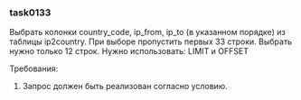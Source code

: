 
### task0133

Выбрать колонки country_code, ip_from, ip_to (в указанном порядке) из таблицы ip2country.
При выборе пропустить первых 33 строки. Выбрать нужно только 12 строк.
Нужно использовать: LIMIT и OFFSET


Требования:
1.	Запрос должен быть реализован согласно условию.


